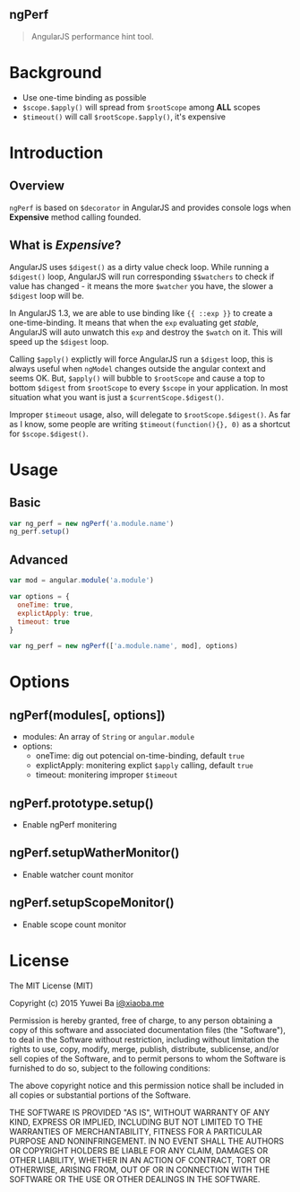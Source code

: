ngPerf
------

> AngularJS performance hint tool.

# Background

* Use one-time binding as possible
* `$scope.$apply()` will spread from `$rootScope` among **ALL** scopes
* `$timeout()` will call `$rootScope.$apply()`, it's expensive

# Introduction

## Overview
`ngPerf` is based on `$decorator` in AngularJS and provides console logs when __Expensive__ method calling founded.

## What is _Expensive_?

AngularJS uses `$digest()` as a dirty value check loop. While running a `$digest()` loop, AngularJS will run corresponding `$$watchers` to check if value has changed - it means the more `$watcher` you have, the slower a `$digest` loop will be.

In AngularJS 1.3, we are able to use binding like `{{ ::exp }}` to create a one-time-binding. It means that when the `exp` evaluating get _stable_, AngularJS will auto unwatch this `exp` and destroy the `$watch` on it. This will speed up the `$digest` loop.

Calling `$apply()` explictly will force AngularJS run a `$digest` loop, this is always useful when `ngModel` changes outside the angular context and seems OK. But, `$apply()` will bubble to `$rootScope` and cause a top to bottom `$digest` from `$rootScope` to every `$scope` in your application. In most situation what you want is just a `$currentScope.$digest()`.

Improper `$timeout` usage, also, will delegate to `$rootScope.$digest()`. As far as I know, some people are writing `$timeout(function(){}, 0)` as a shortcut for `$scope.$digest()`.

# Usage

## Basic

```js
var ng_perf = new ngPerf('a.module.name')
ng_perf.setup()
```

## Advanced

```js
var mod = angular.module('a.module')

var options = {
  oneTime: true,
  explictApply: true,
  timeout: true
}

var ng_perf = new ngPerf(['a.module.name', mod], options)
```

# Options

## ngPerf(modules[, options])

* modules: An array of `String` or `angular.module`
* options:
  - oneTime: dig out potencial on-time-binding, default `true`
  - explictApply: monitering explict `$apply` calling, default `true`
  - timeout: monitering improper `$timeout`

## ngPerf.prototype.setup()

* Enable ngPerf monitering

## ngPerf.setupWatherMonitor()

* Enable watcher count monitor

## ngPerf.setupScopeMonitor()

* Enable scope count monitor

# License

The MIT License (MIT)

Copyright (c) 2015 Yuwei Ba <i@xiaoba.me>

Permission is hereby granted, free of charge, to any person obtaining a copy
of this software and associated documentation files (the "Software"), to deal
in the Software without restriction, including without limitation the rights
to use, copy, modify, merge, publish, distribute, sublicense, and/or sell
copies of the Software, and to permit persons to whom the Software is
furnished to do so, subject to the following conditions:

The above copyright notice and this permission notice shall be included in all
copies or substantial portions of the Software.

THE SOFTWARE IS PROVIDED "AS IS", WITHOUT WARRANTY OF ANY KIND, EXPRESS OR
IMPLIED, INCLUDING BUT NOT LIMITED TO THE WARRANTIES OF MERCHANTABILITY,
FITNESS FOR A PARTICULAR PURPOSE AND NONINFRINGEMENT. IN NO EVENT SHALL THE
AUTHORS OR COPYRIGHT HOLDERS BE LIABLE FOR ANY CLAIM, DAMAGES OR OTHER
LIABILITY, WHETHER IN AN ACTION OF CONTRACT, TORT OR OTHERWISE, ARISING FROM,
OUT OF OR IN CONNECTION WITH THE SOFTWARE OR THE USE OR OTHER DEALINGS IN THE
SOFTWARE.
